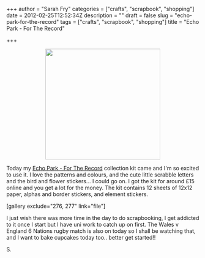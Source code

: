 +++
author = "Sarah Fry"
categories = ["crafts", "scrapbook", "shopping"]
date = 2012-02-25T12:52:34Z
description = ""
draft = false
slug = "echo-park-for-the-record"
tags = ["crafts", "scrapbook", "shopping"]
title = "Echo Park - For The Record"

+++


<p style="text-align: center;"><a href="http://sweetaspi.co.uk/images/2012/02/IMGP2456.jpg"><img class="size-medium wp-image-276 aligncenter" title="IMGP2456" src="http://sweetaspi.co.uk/images/2012/02/IMGP2456-300x289.jpg" alt="" width="300" height="289" /></a></p>
<p style="text-align: left;">Today my <a href="http://www.echoparkpaper.com/collections/for-the-record/" target="_blank">Echo Park - For The Record</a> collection kit came and I'm so excited to use it. I love the patterns and colours, and the cute little scrabble letters and the bird and flower stickers... I could go on. I got the kit for around £15 online and you get a lot for the money. The kit contains 12 sheets of 12x12 paper, alphas and border stickers, and element stickers.</p>
[gallery exclude="276, 277" link="file"]
<p style="text-align: left;"></p>
<p style="text-align: left;">I just wish there was more time in the day to do scrapbooking, I get addicted to it once I start but I have uni work to catch up on first. The Wales v England 6 Nations rugby match is also on today so I shall be watching that, and I want to bake cupcakes today too.. better get started!!</p>
<p style="text-align: left;">S.</p>


